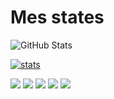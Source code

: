 # Mes states

![GitHub Stats](https://github-readme-stats.vercel.app/api?username=verofoxy&theme=tokyonight)

[![stats](https://github-readme-stats.vercel.app/api/wakatime?username=verofoxy)](https://github.com/anuraghazra/github-readme-stats)

[![](https://raw.githubusercontent.com/verofoxy/github-profile-summary-cards-example/master/profile-summary-card-output/tokyonight/0-profile-details.svg)](https://github.com/verofoxy/github-profile-summary-cards)
[![](https://raw.githubusercontent.com/verofoxy/github-profile-summary-cards-example/master/profile-summary-card-output/tokyonight/1-repos-per-language.svg)](https://github.com/verofoxy/github-profile-summary-cards) [![](https://raw.githubusercontent.com/verofoxy/github-profile-summary-cards-example/master/profile-summary-card-output/tokyonight/2-most-commit-language.svg)](https://github.com/verofoxy/github-profile-summary-cards)
[![](https://raw.githubusercontent.com/verofoxy/github-profile-summary-cards-example/master/profile-summary-card-output/tokyonight/3-stats.svg)](https://github.com/verofoxy/github-profile-summary-cards) [![](https://raw.githubusercontent.com/verofoxy/github-profile-summary-cards-example/master/profile-summary-card-output/tokyonight/4-productive-time.svg)](https://github.com/verofoxy/github-profile-summary-cards)
